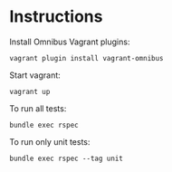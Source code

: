 # Instructions

Install Omnibus Vagrant plugins:

    vagrant plugin install vagrant-omnibus

Start vagrant:

    vagrant up

To run all tests:

    bundle exec rspec

To run only unit tests:

    bundle exec rspec --tag unit